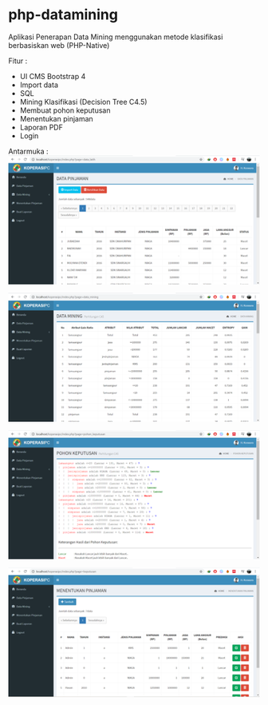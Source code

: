 # php-datamining
Aplikasi Penerapan Data Mining menggunakan metode klasifikasi berbasiskan web (PHP-Native)

Fitur :
-	UI CMS Bootstrap 4
-	Import data
-	SQL
-	Mining Klasifikasi (Decision Tree C4.5)
-	Membuat pohon keputusan
-	Menentukan pinjaman
-	Laporan PDF
-	Login

Antarmuka :
![Github Logo](/github/3a.png)

![Github Logo](/github/4a.png)

![Github Logo](/github/5a.png)

![Github Logo](/github/6a.png)
